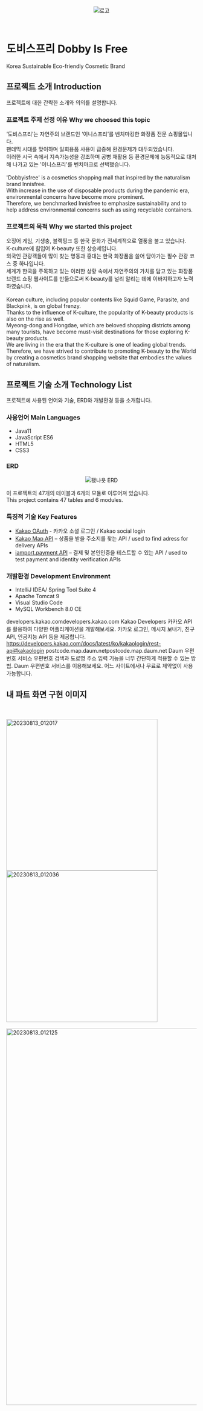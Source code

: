 <br>
<div align="center">
  
  ![로고](https://github.com/Dev-miiing/Project_Dobby/assets/139543251/222d6d28-211e-4b7f-b14a-52bf4100516b)
</div>
<br>


# 도비스프리 Dobby Is Free
Korea Sustainable Eco-friendly Cosmetic Brand<br>
## 프로젝트 소개 Introduction
프로젝트에 대한 간략한 소개와 의의를 설명합니다.<br>
### **프로젝트 주제 선정 이유 Why we choosed this topic**
‘도비스프리’는 자연주의 브랜드인 ‘이니스프리’를 벤치마킹한 화장품 전문 쇼핑몰입니다.<br>
팬데믹 시대를 맞이하며 일회용품 사용이 급증해 환경문제가 대두되었습니다.<br>
이러한 시국 속에서 지속가능성을 강조하며 공병 재활용 등 환경문제에 능동적으로 대처해 나가고 있는 '이니스프리'를 벤치마크로 선택했습니다.<br>
<br>
'Dobbyisfree' is a cosmetics shopping mall that inspired by the naturalism brand Innisfree.<br>
With increase in the use of disposable products during the pandemic era, environmental concerns have become more prominent.<br>
Therefore, we benchmarked Innisfree to emphasize sustainability and to help address environmental concerns such as using recyclable containers.<br>
### **프로젝트의 목적 Why we started this project**
오징어 게임, 기생충, 블랙핑크 등 한국 문화가 전세계적으로 열풍을 불고 있습니다.<br>
K-culture에 힘입어 K-beauty 또한 상승세입니다.<br>
외국인 관광객들이 많이 찾는 명동과 홍대는 한국 화장품을 쓸어 담아가는 필수 관광 코스 중 하나입니다.<br>
세계가 한국을 주목하고 있는 이러한 상황 속에서 자연주의의 가치를 담고 있는 화장품 브랜드 쇼핑 웹사이트를 만듦으로써 K-beauty를 널리 알리는 데에 이바지하고자 노력하였습니다.<br>
<br>
Korean culture, including popular contents like Squid Game, Parasite, and Blackpink, is on global frenzy.<br>
Thanks to the influence of K-culture, the popularity of K-beauty products is also on the rise as well.<br>
Myeong-dong and Hongdae, which are beloved shopping districts among many tourists, have become must-visit destinations for those exploring K-beauty products.<br>
We are living in the era that the K-culture is one of leading global trends.<br>
Therefore, we have strived to contribute to promoting K-beauty to the World by creating a cosmetics brand shopping website that embodies the values of naturalism.<br>
## 프로젝트 기술 소개 Technology List
프로젝트에 사용된 언어와 기술, ERD와 개발환경 등을 소개합니다.<br>
### **사용언어 Main Languages**
* Java11
* JavaScript ES6
* HTML5
* CSS3<br>
### **ERD**
<div align="center">
  
  ![됐나욧 ERD](https://github.com/Dev-miiing/Project_Dobby/assets/139543251/5f01ff07-64da-480d-a822-2cf6481f1d37)

</div>

이 프로젝트의 47개의 테이블과 6개의 모듈로 이루어져 있습니다.<br>
This project contains 47 tables and 6 modules.<br>
### **특징적 기술 Key Features**
* [Kakao OAuth](https://developers.kakao.com/docs/latest/ko/kakaologin/rest-api#kakaologin) - 카카오 소셜 로그인 / Kakao social login
* [Kakao Map API](https://postcode.map.daum.net/guide) – 상품을 받을 주소지를 찾는 API / used to find adress for delivery APIs
* [iamport.payment API](https://api.iamport.kr/) – 결제 및 본인인증을 테스트할 수 있는 API / used to test payment and identity verification APIs<br>
### **개발환경 Development Environment**
* IntelliJ IDEA/ Spring Tool Suite 4
* Apache Tomcat 9
* Visual Studio Code
* MySQL Workbench 8.0 CE

developers.kakao.comdevelopers.kakao.com
Kakao Developers
카카오 API를 활용하여 다양한 어플리케이션을 개발해보세요. 카카오 로그인, 메시지 보내기, 친구 API, 인공지능 API 등을 제공합니다. 
https://developers.kakao.com/docs/latest/ko/kakaologin/rest-api#kakaologin
postcode.map.daum.netpostcode.map.daum.net
Daum 우편번호 서비스
우편번호 검색과 도로명 주소 입력 기능을 너무 간단하게 적용할 수 있는 방법. Daum 우편번호 서비스를 이용해보세요. 어느 사이트에서나 무료로 제약없이 사용 가능합니다.<br>



## 내 파트 화면 구현 이미지


<br>
<br>
<div>
  <img src="https://github.com/Dev-miiing/Project_Dobby/assets/139543251/34920958-c06e-47b2-8336-46ab53c914e6" alt="20230813_012017" width="400" />
  <img src="https://github.com/Dev-miiing/Project_Dobby/assets/139543251/3e9c36fc-f2cb-41dc-891e-5dc0081fe00a" alt="20230813_012036" width="400" />
</div>

<br>
<img width="994" alt="20230813_012125" src="https://github.com/Dev-miiing/Project_Dobby/assets/139543251/03feaed3-800e-4430-99bf-8f30e8de65c9">





